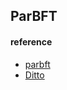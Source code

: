 ## ParBFT









#### reference

- [parbft](https://eprint.iacr.org/2023/679)
- [Ditto](http://arxiv.org/abs/2106.10362)

